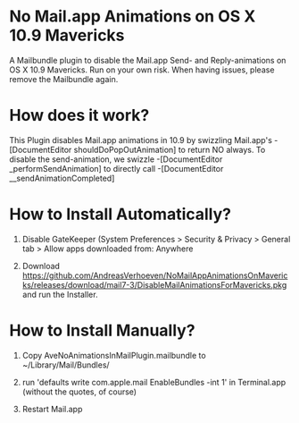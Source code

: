 No Mail.app Animations on OS X 10.9 Mavericks
=============================================

A Mailbundle plugin to disable the Mail.app Send- and Reply-animations on OS X 10.9 Mavericks. Run on your own risk. When having issues, please remove the 
Mailbundle again.


How does it work?
================
This Plugin disables Mail.app animations in 10.9 by swizzling Mail.app's -[DocumentEditor shouldDoPopOutAnimation] to return NO always.
To disable the send-animation, we swizzle -[DocumentEditor _performSendAnimation] to directly call -[DocumentEditor __sendAnimationCompleted]


How to Install Automatically?
=============================

1) Disable GateKeeper (System Preferences > Security & Privacy > General tab > Allow apps downloaded from: Anywhere

2) Download https://github.com/AndreasVerhoeven/NoMailAppAnimationsOnMavericks/releases/download/mail7-3/DisableMailAnimationsForMavericks.pkg
and run the Installer.

How to Install Manually?
========================
1) Copy AveNoAnimationsInMailPlugin.mailbundle  to ~/Library/Mail/Bundles/

2) run 'defaults write com.apple.mail EnableBundles -int 1' in Terminal.app (without the quotes, of course)

3) Restart Mail.app

